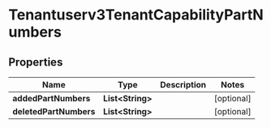 

# Tenantuserv3TenantCapabilityPartNumbers


## Properties

| Name | Type | Description | Notes |
|------------ | ------------- | ------------- | -------------|
|**addedPartNumbers** | **List&lt;String&gt;** |  |  [optional] |
|**deletedPartNumbers** | **List&lt;String&gt;** |  |  [optional] |



